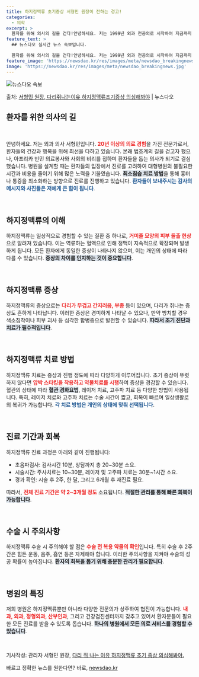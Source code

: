 ```yaml
---
title: 하지정맥류 초기증상 서형민 원장이 전하는 경고!
categories:
  - 의학
excerpt: >
  환자를 위해 의사의 길을 걷다!안녕하세요. 저는 1999년 외과 전공의로 시작하여 지금까지 외과진료를 보고 …
feature_text: >
  ## 뉴스다오 실시간 뉴스 속보입니다.

  환자를 위해 의사의 길을 걷다!안녕하세요. 저는 1999년 외과 전공의로 시작하여 지금까지 외과진료를 보고 …
feature_image: 'https://newsdao.kr/res/images/meta/newsdao_breakingnews.jpg'
image: 'https://newsdao.kr/res/images/meta/newsdao_breakingnews.jpg'
---
```


![뉴스다오 속보](https://newsdao.kr/res/images/meta/newsdao_breakingnews.jpg)

<p>출처: <a href="https://newsdao.kr/3083" rel="dofollow">서형민 원장, 다리쥐나는이유 하지정맥류초기증상 의심해봐야</a> | 뉴스다오</p>

<h2 data-ke-size="size26">환자를 위한 의사의 길</h2>

<p data-ke-size="size16">&nbsp;</p>

안녕하세요. 저는 외과 의사 서형민입니다. <b><span style="color: #ee2323;">20년 이상의 의료 경험</span></b>을 가진 전문가로서, 환자들의 건강과 행복을 위해 최선을 다하고 있습니다. 본래 법조계의 길을 걷고자 했으나, 아프리카 빈민 의료봉사와 사회의 비리를 접하며 환자들을 돕는 의사가 되기로 결심했습니다. 병원을 설계할 때는 환자들의 입장에서 진료를 고려하여 대형병원의 불필요한 시간과 비용을 줄이기 위해 많은 노력을 기울였습니다. <b><span style="background-color: #21538527;">최소침습 치료 방법</span></b>을 통해 흉터나 통증을 최소화하는 방향으로 진료를 진행하고 있습니다. <b><span style="color: #1a5490;">환자들이 보내주시는 감사의 메시지와 사진들은 저에게 큰 힘이 됩니다</span></b>. 

<p data-ke-size="size16">&nbsp;</p>

<h2 data-ke-size="size26">하지정맥류의 이해</h2>

하지정맥류는 일상적으로 경험할 수 있는 질환 중 하나로, <b><span style="color: #ee2323;">거미줄 모양의 피부 돌출 현상</span></b>으로 알려져 있습니다. 이는 역류하는 혈액으로 인해 정맥이 지속적으로 확장되며 발생하게 됩니다. 모든 환자에게 동일한 증상이 나타나지 않으며, 이는 개인의 상태에 따라 다를 수 있습니다. <b><span style="background-color: #21538527;">증상의 차이를 인지하는 것이 중요합니다</span></b>.

<p data-ke-size="size16">&nbsp;</p>

<h2 data-ke-size="size26">하지정맥류 증상</h2>

하지정맥류의 증상으로는 <b><span style="color: #ee2323;">다리가 무겁고 간지러움, 부종</span></b> 등이 있으며, 다리가 쥐나는 증상도 흔하게 나타납니다. 이러한 증상은 경미하게 나타날 수 있으나, 만약 방치할 경우 색소침착이나 피부 괴사 등 심각한 합병증으로 발전할 수 있습니다. <b><span style="background-color: #21538527;">따라서 조기 진단과 치료가 필수적입니다</span></b>.

<p data-ke-size="size16">&nbsp;</p>

<h2 data-ke-size="size26">하지정맥류 치료 방법</h2>

하지정맥류 치료는 증상과 진행 정도에 따라 다양하게 이루어집니다. 초기 증상이 뚜렷하지 않다면 <b><span style="color: #ee2323;">압박 스타킹을 착용하고 약물치료를 시행</span></b>하여 증상을 경감할 수 있습니다. 혈관의 상태에 따라 <b><span style="background-color: #21538527;">혈관 경화요법</span></b>, 레이저 치료, 고주파 치료 등 다양한 방법이 사용됩니다. 특히, 레이저 치료와 고주파 치료는 수술 시간이 짧고, 회복이 빠르며 일상생활로의 복귀가 가능합니다. <b><span style="color: #1a5490;">각 치료 방법은 개인의 상태에 맞춰 선택됩니다</span></b>.

<p data-ke-size="size16">&nbsp;</p>

<h2 data-ke-size="size26">진료 기간과 회복</h2>

하지정맥류 진료 과정은 아래와 같이 진행됩니다:

<ul>
    <li>초음파검사: 검사시간 10분, 상담까지 총 20~30분 소요.</li>
    <li>시술시간: 주사치료는 10~30분, 레이저 및 고주파 치료는 30분~1시간 소요.</li>
    <li>경과 확인: 시술 후 2주, 한 달, 그리고 6개월 후 재진료 필요.</li>
</ul>

따라서, <b><span style="color: #ee2323;">전체 진료 기간은 약 2~3개월 정도</span></b> 소요됩니다. <b><span style="background-color: #21538527;">적절한 관리를 통해 빠른 회복이 가능합니다</span></b>.

<p data-ke-size="size16">&nbsp;</p>

<h2 data-ke-size="size26">수술 시 주의사항</h2>

하지정맥류 수술 시 주의해야 할 점은 <b><span style="color: #ee2323;">수술 전 복용 약물의 확인</span></b>입니다. 특히 수술 후 2주간은 힘든 운동, 음주, 흡연 등은 자제해야 합니다. 이러한 주의사항을 지켜야 수술의 성공 확률이 높아집니다. <b><span style="background-color: #21538527;">환자의 회복을 돕기 위해 충분한 관리가 필요합니다</span></b>.

<p data-ke-size="size16">&nbsp;</p>

<h2 data-ke-size="size26">병원의 특징</h2>

저희 병원은 하지정맥류뿐만 아니라 다양한 전문의가 상주하여 협진이 가능합니다. <b><span style="color: #ee2323;">내과, 외과, 정형외과, 산부인과</span></b>, 그리고 건강검진센터까지 갖추고 있어서 환자분들이 필요한 모든 진료를 받을 수 있도록 돕습니다. <b><span style="background-color: #21538527;">하나의 병원에서 모든 의료 서비스를 경험할 수 있습니다</span></b>.

<p data-ke-size="size16">&nbsp;</p>

기사작성: 관리자 서형민 원장, [다리 쥐 나는 이유 하지정맥류 초기 증상 의심해봐야.](https://newsdao.kr/3083) 

빠르고 정확한 뉴스를 원한다면? 바로, <a href="https://newsdao.kr" rel="dofollow">newsdao.kr</a>


